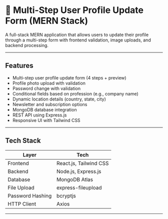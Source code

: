 # 🧑 Multi-Step User Profile Update Form (MERN Stack)

A full-stack MERN application that allows users to update their profile through a multi-step form with frontend validation, image uploads, and backend processing.

---

##  Features

-  Multi-step user profile update form (4 steps + preview)
-  Profile photo upload with validation
-  Password change with validation
-  Conditional fields based on profession (e.g., company name)
-  Dynamic location details (country, state, city)
-  Newsletter and subscription options
-  MongoDB database integration
-  REST API using Express.js
-  Responsive UI with Tailwind CSS

---

##  Tech Stack

| Layer        | Tech               |
|--------------|--------------------|
| Frontend     | React.js, Tailwind CSS |
| Backend      | Node.js, Express.js |
| Database     | MongoDB Atlas       |
| File Upload  | express-fileupload  |
| Password Hashing | bcryptjs        |
| HTTP Client  | Axios               |

---


